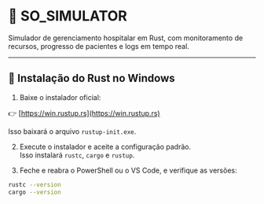 # 🏥 SO_SIMULATOR

Simulador de gerenciamento hospitalar em Rust, com monitoramento de recursos, progresso de pacientes e logs em tempo real.

---

## 🔹 Instalação do Rust no Windows

1. Baixe o instalador oficial:

👉 [https://win.rustup.rs](https://win.rustup.rs)

   Isso baixará o arquivo `rustup-init.exe`.

2. Execute o instalador e aceite a configuração padrão.  
   Isso instalará `rustc`, `cargo` e `rustup`.

3. Feche e reabra o PowerShell ou o VS Code, e verifique as versões:

```bash
rustc --version
cargo --version
